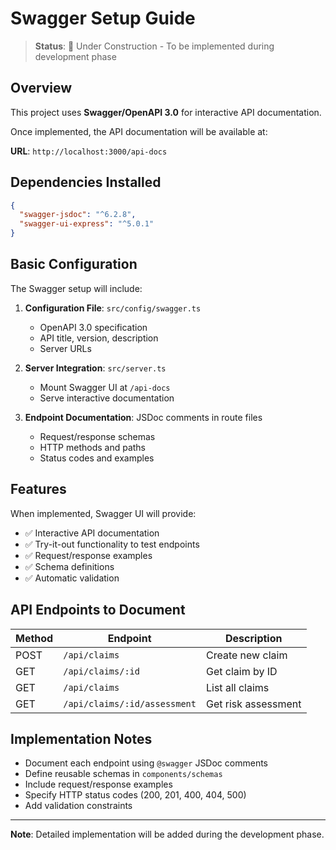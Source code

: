 # Swagger Setup Guide

> **Status**: 🚧 Under Construction - To be implemented during development phase

## Overview

This project uses **Swagger/OpenAPI 3.0** for interactive API documentation.

Once implemented, the API documentation will be available at:

**URL**: `http://localhost:3000/api-docs`

## Dependencies Installed

```json
{
  "swagger-jsdoc": "^6.2.8",
  "swagger-ui-express": "^5.0.1"
}
```

## Basic Configuration

The Swagger setup will include:

1. **Configuration File**: `src/config/swagger.ts`
   - OpenAPI 3.0 specification
   - API title, version, description
   - Server URLs

2. **Server Integration**: `src/server.ts`
   - Mount Swagger UI at `/api-docs`
   - Serve interactive documentation

3. **Endpoint Documentation**: JSDoc comments in route files
   - Request/response schemas
   - HTTP methods and paths
   - Status codes and examples

## Features

When implemented, Swagger UI will provide:

- ✅ Interactive API documentation
- ✅ Try-it-out functionality to test endpoints
- ✅ Request/response examples
- ✅ Schema definitions
- ✅ Automatic validation

## API Endpoints to Document

| Method | Endpoint | Description |
|--------|----------|-------------|
| POST | `/api/claims` | Create new claim |
| GET | `/api/claims/:id` | Get claim by ID |
| GET | `/api/claims` | List all claims |
| GET | `/api/claims/:id/assessment` | Get risk assessment |

## Implementation Notes

- Document each endpoint using `@swagger` JSDoc comments
- Define reusable schemas in `components/schemas`
- Include request/response examples
- Specify HTTP status codes (200, 201, 400, 404, 500)
- Add validation constraints

---

**Note**: Detailed implementation will be added during the development phase.

